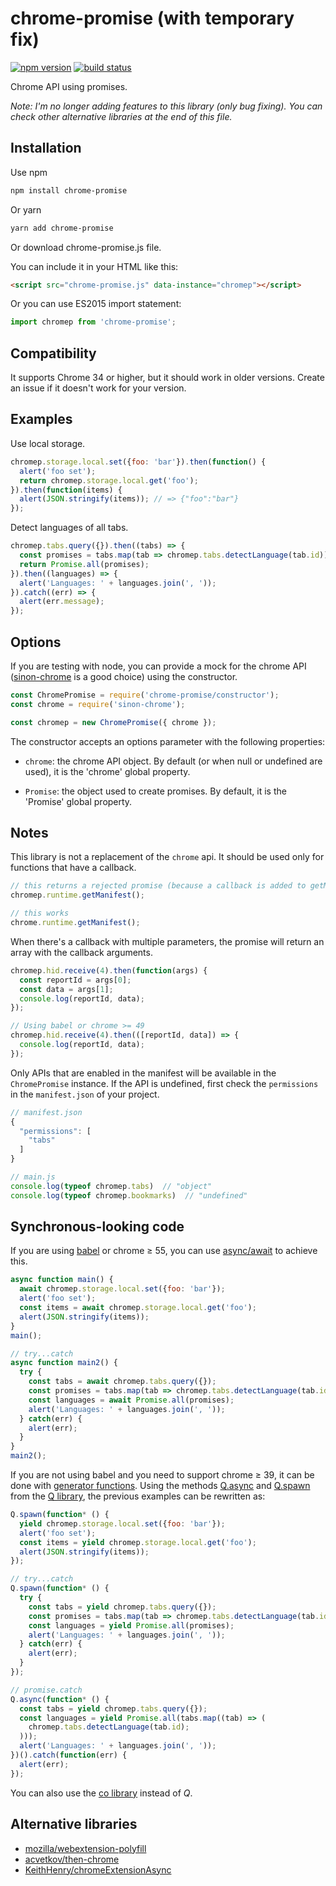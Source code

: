 chrome-promise (with temporary fix)
==========

[![npm version](http://img.shields.io/npm/v/chrome-promise.svg)](https://npmjs.org/package/chrome-promise)
[![build status](https://img.shields.io/travis/tfoxy/chrome-promise.svg)](https://travis-ci.org/tfoxy/chrome-promise)

Chrome API using promises.

*Note: I'm no longer adding features to this library (only bug fixing). You can check other alternative libraries at the end of this file.*


## Installation

Use npm

```sh
npm install chrome-promise
```

Or yarn

```sh
yarn add chrome-promise
```

Or download chrome-promise.js file.

You can include it in your HTML like this:

```html
<script src="chrome-promise.js" data-instance="chromep"></script>
```

Or you can use ES2015 import statement:

```js
import chromep from 'chrome-promise';
```


## Compatibility

It supports Chrome 34 or higher, but it should work in older versions.
Create an issue if it doesn't work for your version.


## Examples

Use local storage.

```js
chromep.storage.local.set({foo: 'bar'}).then(function() {
  alert('foo set');
  return chromep.storage.local.get('foo');
}).then(function(items) {
  alert(JSON.stringify(items)); // => {"foo":"bar"}
});
```

Detect languages of all tabs.

```js
chromep.tabs.query({}).then((tabs) => {
  const promises = tabs.map(tab => chromep.tabs.detectLanguage(tab.id));
  return Promise.all(promises);
}).then((languages) => {
  alert('Languages: ' + languages.join(', '));
}).catch((err) => {
  alert(err.message);
});
```


## Options

If you are testing with node, you can provide a mock for the chrome API
([sinon-chrome](https://github.com/acvetkov/sinon-chrome) is a good choice)
using the constructor.

```js
const ChromePromise = require('chrome-promise/constructor');
const chrome = require('sinon-chrome');

const chromep = new ChromePromise({ chrome });
```

The constructor accepts an options parameter with the following properties:

* `chrome`: the chrome API object. By default (or when null or undefined are used), it is the 'chrome' global property. 

* `Promise`: the object used to create promises. By default, it is the 'Promise' global property.


## Notes

This library is not a replacement of the `chrome` api.
It should be used only for functions that have a callback.

```js
// this returns a rejected promise (because a callback is added to getManifest)
chromep.runtime.getManifest();

// this works
chrome.runtime.getManifest();
```

When there's a callback with multiple parameters,
the promise will return an array with the callback arguments.

```js
chromep.hid.receive(4).then(function(args) {
  const reportId = args[0];
  const data = args[1];
  console.log(reportId, data);
});

// Using babel or chrome >= 49
chromep.hid.receive(4).then(([reportId, data]) => {
  console.log(reportId, data);
});
```

Only APIs that are enabled in the manifest will be available in the `ChromePromise` instance.
If the API is undefined, first check the `permissions` in the `manifest.json` of your project.

```js
// manifest.json
{
  "permissions": [
    "tabs"
  ]
}

// main.js
console.log(typeof chromep.tabs)  // "object"
console.log(typeof chromep.bookmarks)  // "undefined"
```


## Synchronous-looking code

If you are using [babel](https://github.com/babel/babel) or chrome ≥ 55, you can use
[async/await](https://developer.mozilla.org/en-US/docs/Web/JavaScript/Reference/Statements/async_function)
to achieve this.

```js
async function main() {
  await chromep.storage.local.set({foo: 'bar'});
  alert('foo set');
  const items = await chromep.storage.local.get('foo');
  alert(JSON.stringify(items));
}
main();

// try...catch
async function main2() {
  try {
    const tabs = await chromep.tabs.query({});
    const promises = tabs.map(tab => chromep.tabs.detectLanguage(tab.id));
    const languages = await Promise.all(promises);
    alert('Languages: ' + languages.join(', '));
  } catch(err) {
    alert(err);
  }
}
main2();
```

If you are not using babel and you need to support chrome ≥ 39, it can be done with 
[generator functions](https://developer.mozilla.org/en-US/docs/Web/JavaScript/Reference/Statements/function*).
Using the methods [Q.async](https://github.com/kriskowal/q/wiki/API-Reference#qasyncgeneratorfunction)
and [Q.spawn](https://github.com/kriskowal/q/wiki/API-Reference#qspawngeneratorfunction)
from the [Q library](https://github.com/kriskowal/q), the previous examples can be rewritten as:

```js
Q.spawn(function* () {
  yield chromep.storage.local.set({foo: 'bar'});
  alert('foo set');
  const items = yield chromep.storage.local.get('foo');
  alert(JSON.stringify(items));
});

// try...catch
Q.spawn(function* () {
  try {
    const tabs = yield chromep.tabs.query({});
    const promises = tabs.map(tab => chromep.tabs.detectLanguage(tab.id));
    const languages = yield Promise.all(promises);
    alert('Languages: ' + languages.join(', '));
  } catch(err) {
    alert(err);
  }
});

// promise.catch
Q.async(function* () {
  const tabs = yield chromep.tabs.query({});
  const languages = yield Promise.all(tabs.map((tab) => (
    chromep.tabs.detectLanguage(tab.id);
  )));
  alert('Languages: ' + languages.join(', '));
})().catch(function(err) {
  alert(err);
});

```

You can also use the [co library](https://github.com/tj/co) instead of _Q_.


## Alternative libraries

* [mozilla/webextension-polyfill](https://github.com/mozilla/webextension-polyfill)
* [acvetkov/then-chrome](https://github.com/acvetkov/then-chrome)
* [KeithHenry/chromeExtensionAsync](https://github.com/KeithHenry/chromeExtensionAsync)
